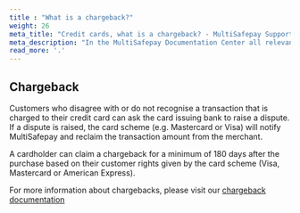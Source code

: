 ```yaml
---
title : "What is a chargeback?"
weight: 26
meta_title: "Credit cards, what is a chargeback? - MultiSafepay Support"
meta_description: "In the MultiSafepay Documentation Center all relevant information regarding our Plugins and API. As well as Support pages for Payment Method, Tools and General Questions. You can also find the contact details of our Support Team and Integration Team."
read_more: '.'
---
```

## Chargeback
Customers who disagree with or do not recognise a transaction that is charged to their credit card can ask the card issuing bank to raise a dispute. If a dispute is raised, the card scheme (e.g. Mastercard or Visa) will notify MultiSafepay and reclaim the transaction amount from the merchant.

A cardholder can claim a chargeback for a minimum of 180 days after the purchase based on their customer rights given by the card scheme (Visa, Mastercard or American Express).

For more information about chargebacks, please visit our [chargeback documentation](/payment-methods/creditcards/chargebacks/)

